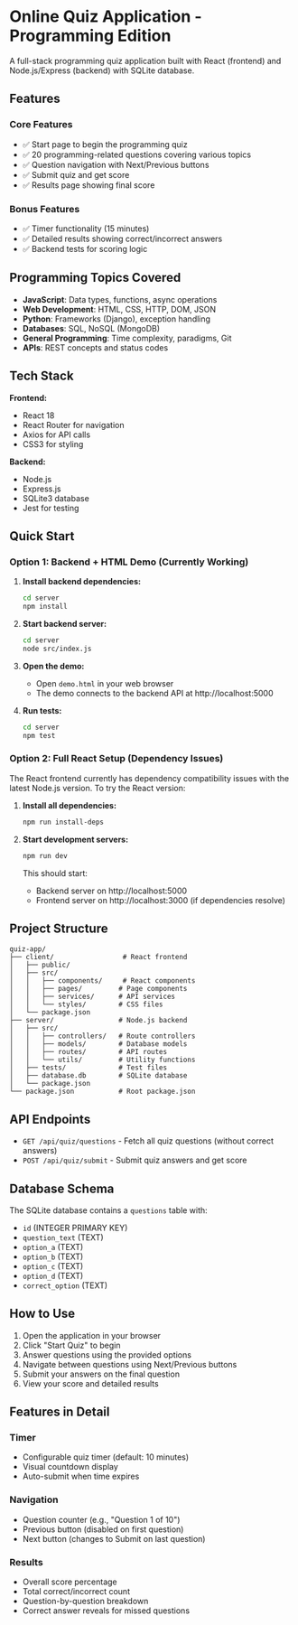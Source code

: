 # Online Quiz Application - Programming Edition

A full-stack programming quiz application built with React (frontend) and Node.js/Express (backend) with SQLite database.

## Features

### Core Features
- ✅ Start page to begin the programming quiz
- ✅ 20 programming-related questions covering various topics
- ✅ Question navigation with Next/Previous buttons
- ✅ Submit quiz and get score
- ✅ Results page showing final score

### Bonus Features
- ✅ Timer functionality (15 minutes)
- ✅ Detailed results showing correct/incorrect answers
- ✅ Backend tests for scoring logic

## Programming Topics Covered

- **JavaScript**: Data types, functions, async operations
- **Web Development**: HTML, CSS, HTTP, DOM, JSON
- **Python**: Frameworks (Django), exception handling
- **Databases**: SQL, NoSQL (MongoDB)
- **General Programming**: Time complexity, paradigms, Git
- **APIs**: REST concepts and status codes

## Tech Stack

**Frontend:**
- React 18
- React Router for navigation
- Axios for API calls
- CSS3 for styling

**Backend:**
- Node.js
- Express.js
- SQLite3 database
- Jest for testing

## Quick Start

### Option 1: Backend + HTML Demo (Currently Working)

1. **Install backend dependencies:**
   ```bash
   cd server
   npm install
   ```

2. **Start backend server:**
   ```bash
   cd server
   node src/index.js
   ```

3. **Open the demo:**
   - Open `demo.html` in your web browser
   - The demo connects to the backend API at http://localhost:5000

4. **Run tests:**
   ```bash
   cd server
   npm test
   ```

### Option 2: Full React Setup (Dependency Issues)

The React frontend currently has dependency compatibility issues with the latest Node.js version. To try the React version:

1. **Install all dependencies:**
   ```bash
   npm run install-deps
   ```

2. **Start development servers:**
   ```bash
   npm run dev
   ```

   This should start:
   - Backend server on http://localhost:5000
   - Frontend server on http://localhost:3000 (if dependencies resolve)

## Project Structure

```
quiz-app/
├── client/                 # React frontend
│   ├── public/
│   ├── src/
│   │   ├── components/     # React components
│   │   ├── pages/         # Page components
│   │   ├── services/      # API services
│   │   └── styles/        # CSS files
│   └── package.json
├── server/                # Node.js backend
│   ├── src/
│   │   ├── controllers/   # Route controllers
│   │   ├── models/        # Database models
│   │   ├── routes/        # API routes
│   │   └── utils/         # Utility functions
│   ├── tests/             # Test files
│   ├── database.db        # SQLite database
│   └── package.json
└── package.json           # Root package.json
```

## API Endpoints

- `GET /api/quiz/questions` - Fetch all quiz questions (without correct answers)
- `POST /api/quiz/submit` - Submit quiz answers and get score

## Database Schema

The SQLite database contains a `questions` table with:
- `id` (INTEGER PRIMARY KEY)
- `question_text` (TEXT)
- `option_a` (TEXT)
- `option_b` (TEXT)
- `option_c` (TEXT)
- `option_d` (TEXT)
- `correct_option` (TEXT)

## How to Use

1. Open the application in your browser
2. Click "Start Quiz" to begin
3. Answer questions using the provided options
4. Navigate between questions using Next/Previous buttons
5. Submit your answers on the final question
6. View your score and detailed results

## Features in Detail

### Timer
- Configurable quiz timer (default: 10 minutes)
- Visual countdown display
- Auto-submit when time expires

### Navigation
- Question counter (e.g., "Question 1 of 10")
- Previous button (disabled on first question)
- Next button (changes to Submit on last question)

### Results
- Overall score percentage
- Total correct/incorrect count
- Question-by-question breakdown
- Correct answer reveals for missed questions